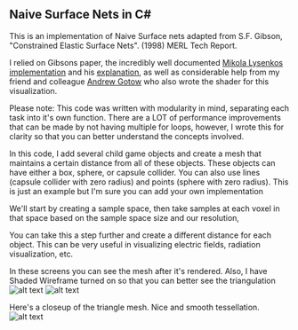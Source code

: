 ## Naive Surface Nets in C#

[screen1]: https://github.com/TomaszFoster/NaiveSurfaceNets/blob/master/screenshot/screen1.png "Initial Setup"
[screen2]: https://github.com/TomaszFoster/NaiveSurfaceNets/blob/master/screenshot/screen2.png "Running"
[screen3]: https://github.com/TomaszFoster/NaiveSurfaceNets/blob/master/screenshot/screen3.png "Closeup"

This is an implementation of Naive Surface nets adapted from S.F. Gibson, "Constrained Elastic Surface Nets". (1998) MERL Tech Report.

I relied on Gibsons paper, the incredibly well documented [Mikola Lysenkos implementation](https://github.com/mikolalysenko/mikolalysenko.github.com/blob/master/Isosurface/js/surfacenets.js) and his [explanation](https://0fps.net/2012/07/12/smooth-voxel-terrain-part-2/), as well as considerable help from my friend and colleague [Andrew Gotow](https://github.com/andrewgotow) who also wrote the shader for this visualization.

Please note: This code was written with modularity in mind, separating each task into it's own function. There are a LOT of performance improvements that can be made by not having multiple for loops, however, I wrote this for clarity so that you can better understand the concepts involved.

In this code, I add several child game objects and create a mesh that maintains a certain distance from all of these objects. These objects can have either a box, sphere, or capsule collider. You can also use lines (capsule collider with zero radius) and points (sphere with zero radius). This is just an example but I'm sure you can add your own implementation

We'll start by creating a sample space, then take samples at each voxel in that space based on the sample space size and our resolution,
  
You can take this a step further and create a different distance for each object. This can be very useful in visualizing electric fields, radiation visualization, etc.

In these screens you can see the mesh after it's rendered. Also, I have Shaded Wireframe turned on so that you can better see the triangulation
![alt text][screen1]
![alt text][screen2]

Here's a closeup of the triangle mesh. Nice and smooth tessellation.
![alt text][screen3]